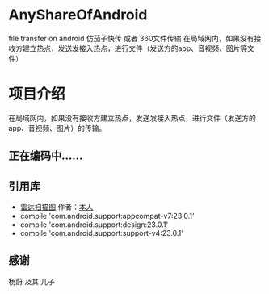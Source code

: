 # AnyShareOfAndroid
file transfer on android 仿茄子快传 或者 360文件传输 在局域网内，如果没有接收方建立热点，发送发接入热点，进行文件（发送方的app、音视频、图片等文件）

# 项目介绍
在局域网内，如果没有接收方建立热点，发送发接入热点，进行文件（发送方的app、音视频、图片）的传输。


## 正在编码中......


## 引用库
* [雷达扫描图](https://github.com/gpfduoduo/RadarScanView) 作者：[本人](https://github.com/gpfduoduo)   
* compile 'com.android.support:appcompat-v7:23.0.1'  
* compile 'com.android.support:design:23.0.1'  
* compile 'com.android.support:support-v4:23.0.1'

## 感谢
杨蔚 及其 儿子 
